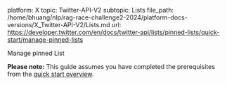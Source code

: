 platform: X
topic: Twitter-API-V2
subtopic: Lists
file_path: /home/bhuang/nlp/rag-race-challenge2-2024/platform-docs-versions/X_Twitter-API-V2/Lists.md
url: https://developer.twitter.com/en/docs/twitter-api/lists/pinned-lists/quick-start/manage-pinned-lists

Manage pinned List

**Please note:** This guide assumes you have completed the prerequisites from the [quick start overview](https://developer.twitter.com/content/developer-twitter/en/docs/twitter-api/lists/pinned-lists/quick-start).